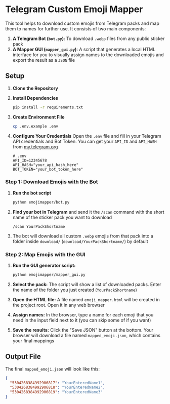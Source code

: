# Telegram Custom Emoji Mapper

This tool helps to download custom emojis from Telegram packs and map them to names for further use. It consists of two main components:

1.  **A Telegram Bot (`bot.py`)**: To download `.webp` files from any public sticker pack
2.  **A Mapper GUI (`mapper_gui.py`)**: A script that generates a local HTML interface for you to visually assign names to the downloaded emojis and export the result as a `JSON` file

## Setup

1.  **Clone the Repository**

2.  **Install Dependencies**
    ```bash
    pip install -r requirements.txt
    ```

3.  **Create Environment File**
    ```bash
    cp .env.example .env
    ```

4.  **Configure Your Credentials**
    Open the `.env` file and fill in your Telegram API credentials and Bot Token. You can get your `API_ID` and `API_HASH` from [my.telegram.org](https://my.telegram.org)
    ```env
    # .env
    API_ID=12345678
    API_HASH="your_api_hash_here"
    BOT_TOKEN="your_bot_token_here"
    ```

### Step 1: Download Emojis with the Bot

1.  **Run the bot script**
    ```bash
    python emojimapper/bot.py
    ```

2.  **Find your bot in Telegram** and send it the `/scan` command with the short name of the sticker pack you want to download
    ```
    /scan YourPackShortname
    ```

3.  The bot will download all custom `.webp` emojis from that pack into a folder inside `download/` (`download/YourPackShortname/`) by default

### Step 2: Map Emojis with the GUI

1.  **Run the GUI generator script:**
    ```bash
    python emojimapper/mapper_gui.py
    ```

2.  **Select the pack:** The script will show a list of downloaded packs. Enter the name of the folder you just created (`YourPackShortname`)

3.  **Open the HTML file:** A file named `emoji_mapper.html` will be created in the project root. Open it in any web browser

4.  **Assign names:** In the browser, type a name for each emoji that you need in the input field next to it (you can skip some of if you want)

5.  **Save the results:** Click the "Save JSON" button at the bottom. Your browser will download a file named `mapped_emoji.json`, which contains your final mappings

## Output File

The final `mapped_emoji.json` will look like this:

```json
{
  "5304268384992906817": "YourEnteredName1",
  "5304268384992906818": "YourEnteredName2",
  "5304268384992906819": "YourEnteredName3"
}
```